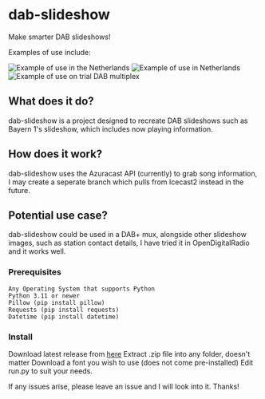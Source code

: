 # dab-slideshow
Make smarter DAB slideshows!

Examples of use include:

![Example of use in the Netherlands](https://i.ibb.co/26x83Ps/output.jpg) ![Example of use in Netherlands](https://i.ibb.co/72QG4xc/output.jpg) ![Example of use on trial DAB multiplex](https://i.ibb.co/NWM5jLW/output.jpg)

## What does it do?
dab-slideshow is a project designed to recreate DAB slideshows such as Bayern 1's slideshow, which includes now playing information.

## How does it work? 
dab-slideshow uses the Azuracast API (currently) to grab song information, I may create a seperate branch which pulls from Icecast2 instead in the future.

## Potential use case?
dab-slideshow could be used in a DAB+ mux, alongside other slideshow images, such as station contact details, I have tried it in OpenDigitalRadio and it works well.

### Prerequisites
```
Any Operating System that supports Python
Python 3.11 or newer
Pillow (pip install pillow)
Requests (pip install requests)
Datetime (pip install datetime)
```
### Install
Download latest release from [here](https://github.com/ryanginn/dab-slideshow/releases/tag/main)
Extract .zip file into any folder, doesn't matter
Download a font you wish to use (does not come pre-installed)
Edit run.py to suit your needs.

If any issues arise, please leave an issue and I will look into it. Thanks!
